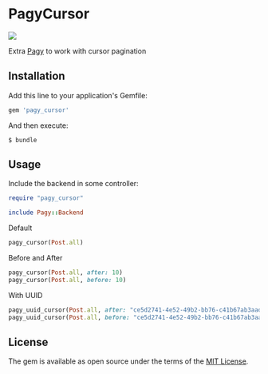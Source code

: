 
# PagyCursor
![](https://travis-ci.org/Uysim/pagy-cursor.svg?branch=master)

Extra [Pagy](https://github.com/ddnexus/pagy) to work with cursor pagination


## Installation

Add this line to your application's Gemfile:

```ruby
gem 'pagy_cursor'
```

And then execute:

    $ bundle

## Usage

Include the backend in some controller:
```ruby
require "pagy_cursor"

include Pagy::Backend
```
Default
```ruby
pagy_cursor(Post.all)
```
Before and After
```ruby
pagy_cursor(Post.all, after: 10)
pagy_cursor(Post.all, before: 10)
```
With UUID
```ruby
pagy_uuid_cursor(Post.all, after: "ce5d2741-4e52-49b2-bb76-c41b67ab3aad")
pagy_uuid_cursor(Post.all, before: "ce5d2741-4e52-49b2-bb76-c41b67ab3aad")
```

## License

The gem is available as open source under the terms of the [MIT License](https://opensource.org/licenses/MIT).
